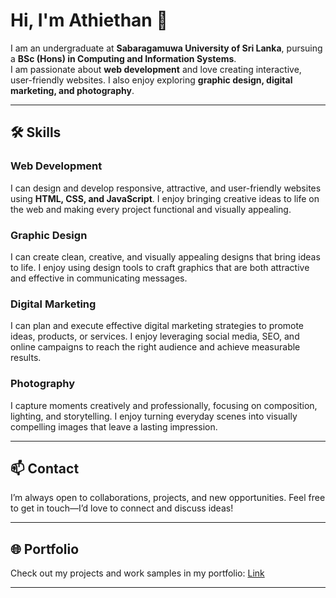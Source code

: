 # Hi, I'm Athiethan 👋

I am an undergraduate at **Sabaragamuwa University of Sri Lanka**, pursuing a **BSc (Hons) in Computing and Information Systems**.  
I am passionate about **web development** and love creating interactive, user-friendly websites. I also enjoy exploring **graphic design, digital marketing, and photography**.

---

## 🛠 Skills

### Web Development
I can design and develop responsive, attractive, and user-friendly websites using **HTML, CSS, and JavaScript**. I enjoy bringing creative ideas to life on the web and making every project functional and visually appealing.  

### Graphic Design
I can create clean, creative, and visually appealing designs that bring ideas to life. I enjoy using design tools to craft graphics that are both attractive and effective in communicating messages.  

### Digital Marketing
I can plan and execute effective digital marketing strategies to promote ideas, products, or services. I enjoy leveraging social media, SEO, and online campaigns to reach the right audience and achieve measurable results.  

### Photography
I capture moments creatively and professionally, focusing on composition, lighting, and storytelling. I enjoy turning everyday scenes into visually compelling images that leave a lasting impression.  

---

## 📫 Contact
I’m always open to collaborations, projects, and new opportunities. Feel free to get in touch—I’d love to connect and discuss ideas!

---

## 🌐 Portfolio
Check out my projects and work samples in my portfolio: [Link](https://athiethan58-code.github.io/Portfolio/)  

---

